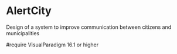 # AlertCity

Design of a system to improve communication between citizens and municipalities

#require VisualParadigm 16.1 or higher
